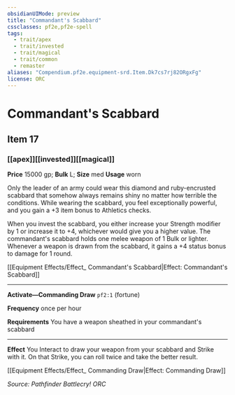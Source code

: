 ```yaml
---
obsidianUIMode: preview
title: "Commandant's Scabbard"
cssclasses: pf2e,pf2e-spell
tags:
  - trait/apex
  - trait/invested
  - trait/magical
  - trait/common
  - remaster
aliases: "Compendium.pf2e.equipment-srd.Item.Dk7cs7rj82ORgxFg"
license: ORC
---
```

# Commandant's Scabbard
## Item 17
### [[apex]][[invested]][[magical]]


**Price** 15000 gp; 
**Bulk** L; **Size** med
**Usage** worn

Only the leader of an army could wear this diamond and ruby-encrusted scabbard that somehow always remains shiny no matter how terrible the conditions. While wearing the scabbard, you feel exceptionally powerful, and you gain a +3 item bonus to Athletics checks.

When you invest the scabbard, you either increase your Strength modifier by 1 or increase it to +4, whichever would give you a higher value. The commandant's scabbard holds one melee weapon of 1 Bulk or lighter. Whenever a weapon is drawn from the scabbard, it gains a +4 status bonus to damage for 1 round.

[[Equipment Effects/Effect_ Commandant's Scabbard|Effect: Commandant's Scabbard]]

* * *

**Activate—Commanding Draw** `pf2:1` (fortune)

**Frequency** once per hour

**Requirements** You have a weapon sheathed in your commandant's scabbard

* * *

**Effect** You Interact to draw your weapon from your scabbard and Strike with it. On that Strike, you can roll twice and take the better result.

[[Equipment Effects/Effect_ Commanding Draw|Effect: Commanding Draw]]

*Source: Pathfinder Battlecry!*
*ORC*